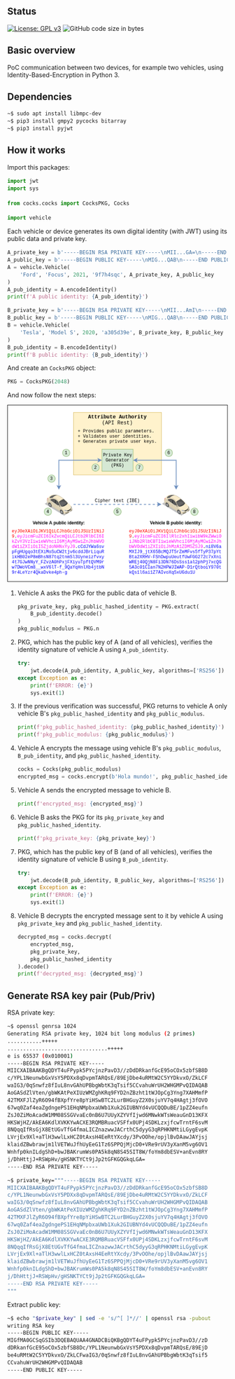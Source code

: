 ## Status

[![License: GPL v3](https://img.shields.io/badge/License-GPLv3-brightgreen.svg)](https://www.gnu.org/licenses/gpl-3.0)
![GitHub code size in bytes](https://img.shields.io/github/languages/code-size/JavDomGom/Identity-Based-Encryption)

## Basic overview

PoC communication between two devices, for example two vehicles, using Identity-Based-Encryption in Python 3.

## Dependencies

```bash
~$ sudo apt install libmpc-dev
~$ pip3 install gmpy2 pycocks bitarray
~$ pip3 install pyjwt
```

## How it works

Import this packages:

```python
import jwt
import sys

from cocks.cocks import CocksPKG, Cocks

import vehicle
```

Each vehicle or device generates its own digital identity (with JWT) using its public data and private key.

```python
A_private_key = b'-----BEGIN RSA PRIVATE KEY-----\nMII...GA=\n-----END RSA PRIVATE KEY-----'
A_public_key = b'-----BEGIN PUBLIC KEY-----\nMIG...QAB\n-----END PUBLIC KEY-----'
A = vehicle.Vehicle(
    'Ford', 'Focus', 2021, '9f7h4sqc', A_private_key, A_public_key
)
A_pub_identity = A.encodeIdentity()
print(f'A public identity: {A_pub_identity}')
```

```python
B_private_key = b'-----BEGIN RSA PRIVATE KEY-----\nMII...AmI\n-----END RSA PRIVATE KEY-----'
B_public_key = b'-----BEGIN PUBLIC KEY-----\nMIG...QAB\n-----END PUBLIC KEY-----'
B = vehicle.Vehicle(
    'Tesla', 'Model S', 2020, 'a305d39e', B_private_key, B_public_key
)
B_pub_identity = B.encodeIdentity()
print(f'B public identity: {B_pub_identity}')
```

And create an `CocksPKG` object:
```python
PKG = CocksPKG(2048)
```

And now follow the next steps:

<p align="center"><img src="https://github.com/JavDomGom/Identity-Based-Encryption/blob/main/img/Identity-Based-Encryption-explanation.png"></p>

1. Vehicle A asks the PKG for the public data of vehicle B.

    ```python
    pkg_private_key, pkg_public_hashed_identity = PKG.extract(
        B_pub_identity.decode()
    )
    pkg_public_modulus = PKG.n
    ```

2. PKG, which has the public key of A (and of all vehicles), verifies the identity signature of vehicle A using `A_pub_identity`.

    ```python
    try:
        jwt.decode(A_pub_identity, A_public_key, algorithms=['RS256'])
    except Exception as e:
        print(f'ERROR: {e}')
        sys.exit(1)
    ```

3. If the previous verification was successful, PKG returns to vehicle A only vehicle B's `pkg_public_hashed_identity` and `pkg_public_modulus`.

    ```python
    print(f'pkg_public_hashed_identity: {pkg_public_hashed_identity}')
    print(f'pkg_public_modulus: {pkg_public_modulus}')
    ```

4. Vehicle A encrypts the message using vehicle B's `pkg_public_modulus`, `B_pub_identity`, and `pkg_public_hashed_identity`.

    ```python
    cocks = Cocks(pkg_public_modulus)
    encrypted_msg = cocks.encrypt(b'Hola mundo!', pkg_public_hashed_identity)
    ```

5. Vehicle A sends the encrypted message to vehicle B.

    ```python
    print(f'encrypted_msg: {encrypted_msg}')
    ```

6. Vehicle B asks the PKG for its `pkg_private_key` and `pkg_public_hashed_identity`.

    ```python
    print(f'pkg_private_key: {pkg_private_key}')
    ```

7. PKG, which has the public key of B (and of all vehicles), verifies the identity signature of vehicle B using `B_pub_identity`.

    ```python
    try:
        jwt.decode(B_pub_identity, B_public_key, algorithms=['RS256'])
    except Exception as e:
        print(f'ERROR: {e}')
        sys.exit(1)
    ```

8. Vehicle B decrypts the encrypted message sent to it by vehicle A using `pkg_private_key` and `pkg_public_hashed_identity`.

    ```python
    decrypted_msg = cocks.decrypt(
        encrypted_msg,
        pkg_private_key,
        pkg_public_hashed_identity
    ).decode()
    print(f'decrypted_msg: {decrypted_msg}')
    ```

## Generate RSA key pair (Pub/Priv)

RSA private key:

```bash
~$ openssl genrsa 1024
Generating RSA private key, 1024 bit long modulus (2 primes)
...........+++++
................................+++++
e is 65537 (0x010001)
-----BEGIN RSA PRIVATE KEY-----
MIICXAIBAAKBgQDYT4uFPypk5PYcjnzPavD3//zDdDRkanfGcE95oCOx5zbfSB8D
c/YPL1NeunwbGxVsY5PDXx8qDvpmTARQsE/89EjDbe4uRMtW2C5YYDkvxO/ZkLCF
waIG3/0qSnwfz8fIuL8nvGAhUPBbgWbtK3qTsif5CCvahuWrUH2WHGMPvQIDAQAB
AoGASdZlVten/gbWKAtPeXIUzWMZghKRq9FYD2nZBzht1tWJOpCg3Yng7XAHMmfP
42TMXFJlZyR6O94fBXpfYre8pYiHSwBTC2LurBHGuyZ2X0sjuYV7q4HAgtj3fOVO
67wq0Zaf4eaZgdngePS1EHqNMpbxaUWb1Xuk2GIUBNYd4vUCQQDuBE/1pZZ4eufn
ZsJ0ZiMoAcadW1MM08SSGVvaEc0nB6U7UUyXZYVfIjwd6MNwkWTsWeauGnD13KFX
HKSWjHZ/AkEA6KdlXVKKYwACXE3RQMBRuacVSFfx0UPj4SDKLzxjfcwTrntF6svM
8NQqqIfRsGjX8EtUGvTfG4fmaLICZnazwwJACrthC5dyyG3qRPHKNMtiLGygEvpK
LVrjEx9Xl+aTlH3wwlLxHCZ0tAxsH4EeRtYXcdy/3PvOOhe/opjlBvDAawJAYjsj
klaidZBwbrawjm1lVETWuJfhUyEeG1Tz6SPPQjMjcD0+VRe9rUV3yXanM5vg6OV1
Wnhfp0knILdgShD+bwJBAKrumWs0PA5k8qN8S45SIT8W/foYm8dbESV+anEvn8RY
j/DhHttjJ+RSWpHv/gHSNKTYCt9jJp2tGFKGQGkqLGA=
-----END RSA PRIVATE KEY-----
```

```bash
~$ private_key="""-----BEGIN RSA PRIVATE KEY-----
MIICXAIBAAKBgQDYT4uFPypk5PYcjnzPavD3//zDdDRkanfGcE95oCOx5zbfSB8D
c/YPL1NeunwbGxVsY5PDXx8qDvpmTARQsE/89EjDbe4uRMtW2C5YYDkvxO/ZkLCF
waIG3/0qSnwfz8fIuL8nvGAhUPBbgWbtK3qTsif5CCvahuWrUH2WHGMPvQIDAQAB
AoGASdZlVten/gbWKAtPeXIUzWMZghKRq9FYD2nZBzht1tWJOpCg3Yng7XAHMmfP
42TMXFJlZyR6O94fBXpfYre8pYiHSwBTC2LurBHGuyZ2X0sjuYV7q4HAgtj3fOVO
67wq0Zaf4eaZgdngePS1EHqNMpbxaUWb1Xuk2GIUBNYd4vUCQQDuBE/1pZZ4eufn
ZsJ0ZiMoAcadW1MM08SSGVvaEc0nB6U7UUyXZYVfIjwd6MNwkWTsWeauGnD13KFX
HKSWjHZ/AkEA6KdlXVKKYwACXE3RQMBRuacVSFfx0UPj4SDKLzxjfcwTrntF6svM
8NQqqIfRsGjX8EtUGvTfG4fmaLICZnazwwJACrthC5dyyG3qRPHKNMtiLGygEvpK
LVrjEx9Xl+aTlH3wwlLxHCZ0tAxsH4EeRtYXcdy/3PvOOhe/opjlBvDAawJAYjsj
klaidZBwbrawjm1lVETWuJfhUyEeG1Tz6SPPQjMjcD0+VRe9rUV3yXanM5vg6OV1
Wnhfp0knILdgShD+bwJBAKrumWs0PA5k8qN8S45SIT8W/foYm8dbESV+anEvn8RY
j/DhHttjJ+RSWpHv/gHSNKTYCt9jJp2tGFKGQGkqLGA=
-----END RSA PRIVATE KEY-----
"""
```

Extract public key:

```bash
~$ echo "$private_key" | sed -e 's/^[ ]*//' | openssl rsa -pubout
writing RSA key
-----BEGIN PUBLIC KEY-----
MIGfMA0GCSqGSIb3DQEBAQUAA4GNADCBiQKBgQDYT4uFPypk5PYcjnzPavD3//zD
dDRkanfGcE95oCOx5zbfSB8Dc/YPL1NeunwbGxVsY5PDXx8qDvpmTARQsE/89EjD
be4uRMtW2C5YYDkvxO/ZkLCFwaIG3/0qSnwfz8fIuL8nvGAhUPBbgWbtK3qTsif5
CCvahuWrUH2WHGMPvQIDAQAB
-----END PUBLIC KEY-----
```
